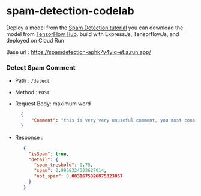 # spam-detection-codelab
Deploy a model from the [Spam Detection tutorial](https://developers.google.com/learn/pathways/get-started-text-classification-web) you can download the 
model from [TensorFlow Hub](https://tfhub.dev/tensorflow/tfjs-model/tutorials/spam-detection/tfjs/1). build with ExpressJs, TensorflowJs, and deployed on Cloud Run



Base url : https://spamdetection-aphk7v4ylq-et.a.run.app/

### Detect Spam Comment

- Path : `/detect`
- Method : `POST`
- Request Body:
    maximum word
    ```json
      {
          "Comment": "this is very very unuseful comment, you must consider it as spam",
      }
    ```

- Response :

   ```json
      {
        "isSpam": true,
        "detail": {
          "spam_treshold": 0.75,
          "spam": 0.9968324303627014,
          "not_spam": 0.0031675926875323057
        }
      }
    ```
    
